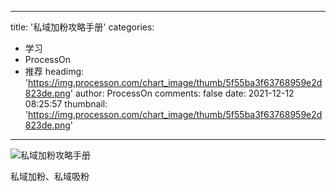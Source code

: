 
---
title: '私域加粉攻略手册'
categories: 
 - 学习
 - ProcessOn
 - 推荐
headimg: 'https://img.processon.com/chart_image/thumb/5f55ba3f63768959e2d823de.png'
author: ProcessOn
comments: false
date: 2021-12-12 08:25:57
thumbnail: 'https://img.processon.com/chart_image/thumb/5f55ba3f63768959e2d823de.png'
---

<div>   
<img class="thumb" alt="私域加粉攻略手册" src="https://img.processon.com/chart_image/thumb/5f55ba3f63768959e2d823de.png" referrerpolicy="no-referrer">
<p>私域加粉、私域吸粉</p>  
</div>
            